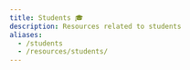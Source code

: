 ```yaml
---
title: Students 🎓
description: Resources related to students 
aliases:
  - /students
  - /resources/students/
---
```


